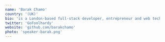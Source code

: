 ```yaml
---
name: 'Barak Chamo'
country: '(UK)'
bio: 'is a London-based full-stack developer, entrepreneur and web tech speaker. He’s passionate about emerging web technologies, great online user experiences and building things faster and better. He’s now consulting startups in London, co-building early stage startups.'
twitter: 'GoFoolhardy'
website: 'github.com/barakchamo'
photo: 'speaker-barak.png'
---
```

